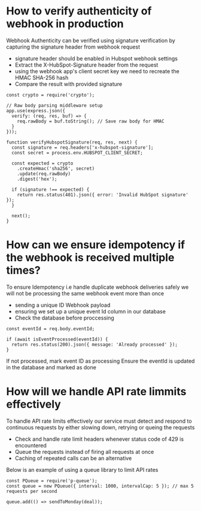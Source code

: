 
# How to verify authenticity of webhook in production

Webhook Authenticity can be verified using signature verification by capturing the signature header
from webhook request

- signature header should be enabled in Hubspot webhook settings
- Extract the X-HubSpot-Signature header from the request
- using the webhook app's client secret key we need to recreate the HMAC SHA-256 hash 
- Compare the result with provided signature

```
const crypto = require('crypto');

// Raw body parsing middleware setup
app.use(express.json({
  verify: (req, res, buf) => {
    req.rawBody = buf.toString(); // Save raw body for HMAC
  }
}));

function verifyHubspotSignature(req, res, next) {
  const signature = req.headers['x-hubspot-signature'];
  const secret = process.env.HUBSPOT_CLIENT_SECRET;

  const expected = crypto
    .createHmac('sha256', secret)
    .update(req.rawBody)
    .digest('hex');

  if (signature !== expected) {
    return res.status(401).json({ error: 'Invalid HubSpot signature' });
  }

  next();
}
```

# How can we ensure idempotency if the webhook is received multiple times?

To ensure Idempotency i.e handle duplicate webhook deliveries safely we will not be processing the same 
webhook event more than once

- sending a unique ID Webhook payload 
- ensuring we set up a unique event Id column in our database
- Check the database before proccessing

```
const eventId = req.body.eventId;

if (await isEventProcessed(eventId)) {
  return res.status(200).json({ message: 'Already processed' });
}
```
If not processed, mark event ID as processing 
Ensure the eventId is updated in the database and marked as done

# How will we handle API rate limmits effectively

To handle API rate limits effectively our service must detect and respond to continuous
requests by either slowing down, retrying or queing the requests

- Check and handle rate limit headers whenever status code of 429 is encountered
- Queue the requests instead of firing all requests at once
- Caching of repeated calls can be an alternative

Below is an example of using a queue library to limit API rates
```
const PQueue = require('p-queue');
const queue = new PQueue({ interval: 1000, intervalCap: 5 }); // max 5 requests per second

queue.add(() => sendToMonday(deal));

```
